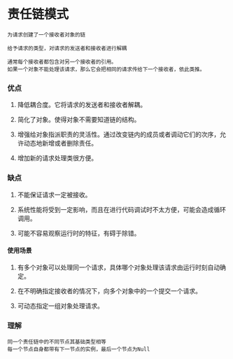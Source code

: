 # 责任链模式

    为请求创建了一个接收者对象的链
    
    给予请求的类型，对请求的发送者和接收者进行解耦
    
    通常每个接收者都包含对另一个接收者的引用。
    如果一个对象不能处理该请求，那么它会把相同的请求传给下一个接收者，依此类推。

### 优点

1. 降低耦合度。它将请求的发送者和接收者解耦。 
 
2. 简化了对象。使得对象不需要知道链的结构。 
 
3. 增强给对象指派职责的灵活性。通过改变链内的成员或者调动它们的次序，允许动态地新增或者删除责任。 
 
4. 增加新的请求处理类很方便。
    
### 缺点
    
1. 不能保证请求一定被接收。 

2. 系统性能将受到一定影响，而且在进行代码调试时不太方便，可能会造成循环调用。 

3. 可能不容易观察运行时的特征，有碍于除错。
    
#### 使用场景

1. 有多个对象可以处理同一个请求，具体哪个对象处理该请求由运行时刻自动确定。 
 
2. 在不明确指定接收者的情况下，向多个对象中的一个提交一个请求。 

3. 可动态指定一组对象处理请求。

### 理解

    同一个责任链中的不同节点其基础类型相等
    每一个节点自身都带有下一节点的实例，最后一个节点为Null
    